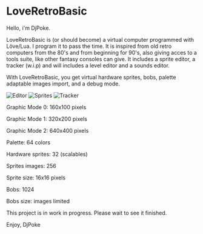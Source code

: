 # LoveRetroBasic
Hello, i'm DjPoke.

LoveRetroBasic is (or should become) a virtual computer programmed with Löve/Lua.
I program it to pass the time.
It is inspired from old retro computers from the 80's and from beginning for 90's, also giving acces to a tools suite, like other fantasy consoles can give.
It includes a sprite editor, a tracker (w.i.p) and will includes a level editor and a sounds editor.

With LoveRetroBasic, you get virtual hardware sprites, bobs, palette adaptable images import, and a debug mode.

![Editor](url "Screenshots/1.jpg")
![Sprites](url "Screenshots/2.jpg")
![Tracker](url "Screenshots/3.jpg")

Graphic Mode 0: 160x100 pixels

Graphic Mode 1: 320x200 pixels

Graphic Mode 2: 640x400 pixels

Palette: 64 colors

Hardware sprites: 32 (scalables)

Sprites images: 256

Sprite size: 16x16 pixels

Bobs: 1024

Bobs size: images limited


This project is in work in progress. Please wait to see it finished.

Enjoy,
DjPoke
